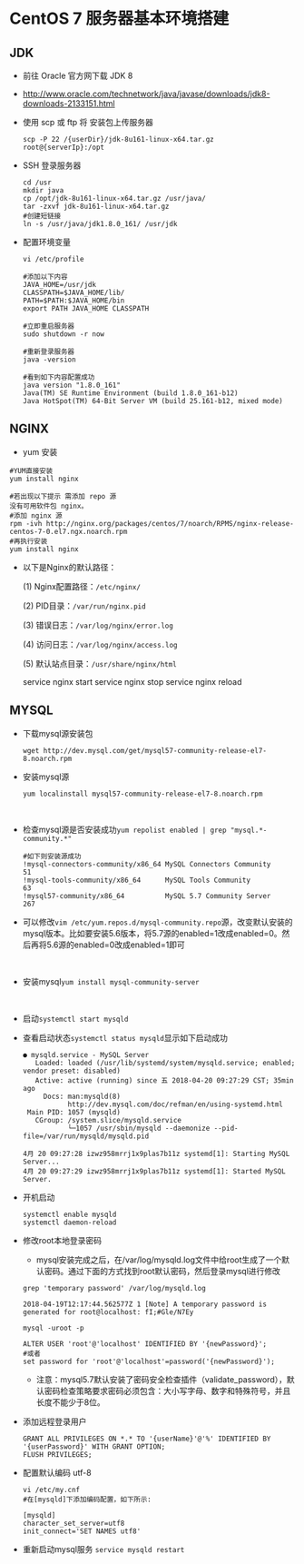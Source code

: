 # CentOS 7 服务器基本环境搭建

## JDK

- 前往 Oracle 官方网下载 JDK 8

- http://www.oracle.com/technetwork/java/javase/downloads/jdk8-downloads-2133151.html

- 使用 scp 或 ftp 将 安装包上传服务器

  ```shell
  scp -P 22 /{userDir}/jdk-8u161-linux-x64.tar.gz root@{serverIp}:/opt
  ```


- SSH 登录服务器

  ```shell
  cd /usr
  mkdir java
  cp /opt/jdk-8u161-linux-x64.tar.gz /usr/java/
  tar -zxvf jdk-8u161-linux-x64.tar.gz
  #创建短链接
  ln -s /usr/java/jdk1.8.0_161/ /usr/jdk
  ```

- 配置环境变量

  ```shell
  vi /etc/profile

  #添加以下内容
  JAVA_HOME=/usr/jdk
  CLASSPATH=$JAVA_HOME/lib/
  PATH=$PATH:$JAVA_HOME/bin
  export PATH JAVA_HOME CLASSPATH

  #立即重启服务器
  sudo shutdown -r now

  #重新登录服务器
  java -version

  #看到如下内容配置成功
  java version "1.8.0_161"
  Java(TM) SE Runtime Environment (build 1.8.0_161-b12)
  Java HotSpot(TM) 64-Bit Server VM (build 25.161-b12, mixed mode)
  ```

## NGINX

- yum 安装

```shell
#YUM直接安装
yum install nginx

#若出现以下提示 需添加 repo 源
没有可用软件包 nginx。
#添加 nginx 源
rpm -ivh http://nginx.org/packages/centos/7/noarch/RPMS/nginx-release-centos-7-0.el7.ngx.noarch.rpm
#再执行安装
yum install nginx
```

- 以下是Nginx的默认路径：

  (1) Nginx配置路径：`/etc/nginx/`

  (2) PID目录：`/var/run/nginx.pid`

  (3) 错误日志：`/var/log/nginx/error.log`

  (4) 访问日志：`/var/log/nginx/access.log`

  (5) 默认站点目录：`/usr/share/nginx/html`
  
  service nginx start
  service nginx stop
  service nginx reload

## MYSQL

- 下载mysql源安装包

  ```shell
  wget http://dev.mysql.com/get/mysql57-community-release-el7-8.noarch.rpm
  ```



- 安装mysql源

  ```shell
  yum localinstall mysql57-community-release-el7-8.noarch.rpm
  ```

  ​

- 检查mysql源是否安装成功`yum repolist enabled | grep "mysql.*-community.*"`

  ```shell
  #如下则安装源成功
  !mysql-connectors-community/x86_64 MySQL Connectors Community                 51
  !mysql-tools-community/x86_64      MySQL Tools Community                      63
  !mysql57-community/x86_64          MySQL 5.7 Community Server                267
  ```

- 可以修改`vim /etc/yum.repos.d/mysql-community.repo`源，改变默认安装的mysql版本。比如要安装5.6版本，将5.7源的enabled=1改成enabled=0。然后再将5.6源的enabled=0改成enabled=1即可

  ​

- 安装mysql`yum install mysql-community-server`

  ​

- 启动`systemctl start mysqld`

- 查看启动状态`systemctl status mysqld`显示如下启动成功

  ```shell
  ● mysqld.service - MySQL Server
     Loaded: loaded (/usr/lib/systemd/system/mysqld.service; enabled; vendor preset: disabled)
     Active: active (running) since 五 2018-04-20 09:27:29 CST; 35min ago
       Docs: man:mysqld(8)
             http://dev.mysql.com/doc/refman/en/using-systemd.html
   Main PID: 1057 (mysqld)
     CGroup: /system.slice/mysqld.service
             └─1057 /usr/sbin/mysqld --daemonize --pid-file=/var/run/mysqld/mysqld.pid

  4月 20 09:27:28 izwz958mrrj1x9plas7b11z systemd[1]: Starting MySQL Server...
  4月 20 09:27:29 izwz958mrrj1x9plas7b11z systemd[1]: Started MySQL Server.
  ```


- 开机启动

  ```shell
  systemctl enable mysqld
  systemctl daemon-reload
  ```


- 修改root本地登录密码

  - mysql安装完成之后，在/var/log/mysqld.log文件中给root生成了一个默认密码。通过下面的方式找到root默认密码，然后登录mysql进行修改

  ```shell
  grep 'temporary password' /var/log/mysqld.log

  2018-04-19T12:17:44.562577Z 1 [Note] A temporary password is generated for root@localhost: fI;#Gle/N7Ey

  mysql -uroot -p

  ALTER USER 'root'@'localhost' IDENTIFIED BY '{newPassword}'; 
  #或者
  set password for 'root'@'localhost'=password('{newPassword}'); 
  ```

  - 注意：mysql5.7默认安装了密码安全检查插件（validate_password），默认密码检查策略要求密码必须包含：大小写字母、数字和特殊符号，并且长度不能少于8位。


- 添加远程登录用户

  ```shell
  GRANT ALL PRIVILEGES ON *.* TO '{userName}'@'%' IDENTIFIED BY '{userPassword}' WITH GRANT OPTION;
  FLUSH PRIVILEGES;
  ```

- 配置默认编码 utf-8

  ```shell
  vi /etc/my.cnf
  #在[mysqld]下添加编码配置，如下所示:

  [mysqld]
  character_set_server=utf8
  init_connect='SET NAMES utf8'
  ```

- 重新启动mysql服务 `service mysqld restart`
